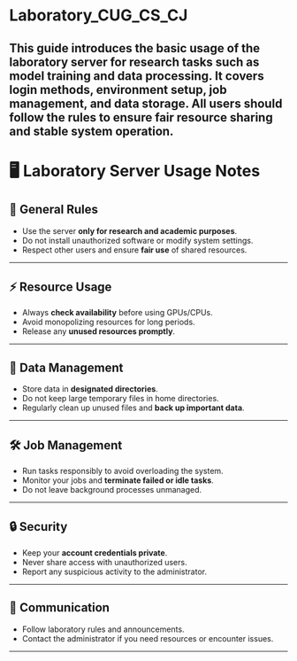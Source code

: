 # Laboratory_CUG_CS_CJ
## This guide introduces the basic usage of the laboratory server for research tasks such as model training and data processing. It covers login methods, environment setup, job management, and data storage. All users should follow the rules to ensure fair resource sharing and stable system operation.

# 🖥️ Laboratory Server Usage Notes

## 📌 General Rules
- Use the server **only for research and academic purposes**.  
- Do not install unauthorized software or modify system settings.  
- Respect other users and ensure **fair use** of shared resources.  

---

## ⚡ Resource Usage
- Always **check availability** before using GPUs/CPUs.  
- Avoid monopolizing resources for long periods.  
- Release any **unused resources promptly**.  

---

## 📂 Data Management
- Store data in **designated directories**.  
- Do not keep large temporary files in home directories.  
- Regularly clean up unused files and **back up important data**.  

---

## 🛠️ Job Management
- Run tasks responsibly to avoid overloading the system.  
- Monitor your jobs and **terminate failed or idle tasks**.  
- Do not leave background processes unmanaged.  

---

## 🔒 Security
- Keep your **account credentials private**.  
- Never share access with unauthorized users.  
- Report any suspicious activity to the administrator.  

---

## 📢 Communication
- Follow laboratory rules and announcements.  
- Contact the administrator if you need resources or encounter issues.  

---
